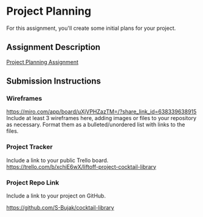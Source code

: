 # Project Planning
For this assignment, you'll create some initial plans for your project.

## Assignment Description
[Project Planning Assignment](https://education.launchcode.org/liftoff/modules/assignments/project-planning)

## Submission Instructions

### Wireframes
https://miro.com/app/board/uXjVPHZazTM=/?share_link_id=638339638915
Include at least 3 wireframes here, adding images or files to your repository as necessary. Format them as a bulleted/unordered list with links to the files.

### Project Tracker

Include a link to your public Trello board. https://trello.com/b/xchiE6wX/liftoff-project-cocktail-library

### Project Repo Link

Include a link to your project on GitHub.

https://github.com/S-Bujak/cocktail-library
